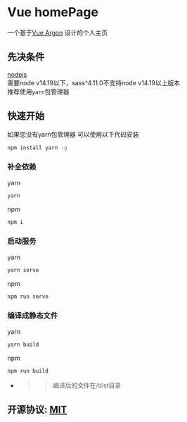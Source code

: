 # Vue homePage
一个基于[Vue Argon](https://www.creative-tim.com/product/vue-argon-design-system) 设计的个人主页

## 先决条件
[nodejs](https://nodejs.org/)  
需要node v14.19以下，sass^4.11.0不支持node v14.19以上版本  
推荐使用`yarn`包管理器

## 快速开始
如果您没有yarn包管理器
可以使用以下代码安装
```sh
npm install yarn -g
```

### 补全依赖
yarn  
```sh
yarn
```  

npm  
```sh
npm i
```

### 启动服务
yarn
```sh
yarn serve
```

npm
```sh
npm run serve
```

### 编译成静态文件
yarn
```sh
yarn build
```

npm
```sh
npm run build
```

* >> 编译后的文件在/dist目录

## 开源协议: [MIT](https://github.com/Twiyin0/Vue-homePage/blob/main/LICENSE)
